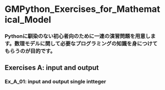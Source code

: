 # **GMPython_Exercises_for_Mathematical_Model**
### Pythonに馴染のない初心者向のために一連の演習問題を用意します。数理モデルに関して必要なプログラミングの知識を身につけてもらうのが目的です。

## **Exercises A: input and output**
### Ex_A_01: input and output single intteger
